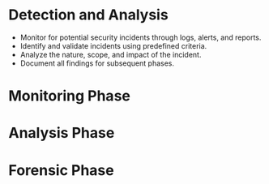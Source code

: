 # Detection and Analysis

- Monitor for potential security incidents through logs, alerts, and reports.
- Identify and validate incidents using predefined criteria.
- Analyze the nature, scope, and impact of the incident.
- Document all findings for subsequent phases.

# Monitoring Phase


# Analysis Phase


# Forensic Phase
